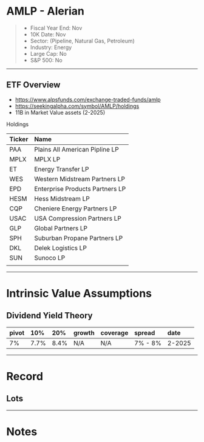 # AMLP - Alerian 

>- Fiscal Year End: Nov
>- 10K Date: Nov
>- Sector: (Pipeline, Natural Gas, Petroleum) 
>- Industry: Energy
>- Large Cap: No
>- S&P 500: No

---

## ETF Overview
- https://www.alpsfunds.com/exchange-traded-funds/amlp
- https://seekingalpha.com/symbol/AMLP/holdings
- 11B in Market Value assets (2-2025)

Holdings

| Ticker | Name                            | 
|:-------|:--------------------------------|
| PAA    | Plains All American Pipline LP  |
| MPLX   | MPLX LP                         | 
| ET     | Energy Transfer LP              |
| WES    | Western Midstream Partners LP   |
| EPD    | Enterprise Products Partners LP |
| HESM   | Hess Midstream LP               |
| CQP    | Cheniere Energy Partners LP     |
| USAC   | USA Compression Partners LP     | 
| GLP    | Global Partners LP              |
| SPH    | Suburban Propane Partners LP    |
| DKL    | Delek Logistics LP              |  
| SUN    | Sunoco LP                       |
|        |                                 |


---

# Intrinsic Value Assumptions
## Dividend Yield Theory
| pivot | 10%  | 20%  | growth | coverage | spread  | date   |
|:------|:-----|:-----|:-------|:---------|:--------|:-------|
| 7%    | 7.7% | 8.4% | N/A    | N/A      | 7% - 8% | 2-2025 |


---

# Record
## Lots


---

# Notes 

